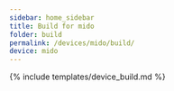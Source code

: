 ```yaml
---
sidebar: home_sidebar
title: Build for mido
folder: build
permalink: /devices/mido/build/
device: mido
---
```

{% include templates/device_build.md %}
